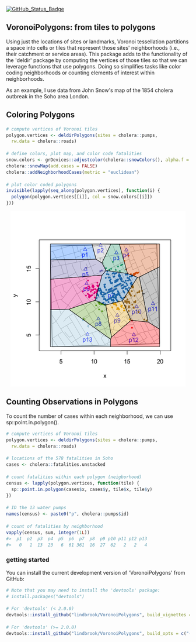 
<!-- README.md is generated from README.Rmd. Please edit that file -->
[![GitHub\_Status\_Badge](https://img.shields.io/badge/GitHub-0.0.9007-red.svg)](https://github.com/lindbrook/VoronoiPolygons/blob/master/NEWS)

VoronoiPolygons: from tiles to polygons
---------------------------------------

Using just the locations of sites or landmarks, Voronoi tessellation partitions a space into cells or tiles that represent those sites' neighborhoods (i.e., their catchment or service areas). This package adds to the functionality of the 'deldir' package by computing the vertices of those tiles so that we can leverage functions that use polygons. Doing so simplifies tasks like color coding neighborhoods or counting elements of interest within neighborhoods.

As an example, I use data from John Snow's map of the 1854 cholera outbreak in the Soho area London.

Coloring Polygons
-----------------

``` r
# compute vertices of Voronoi tiles
polygon.vertices <- deldirPolygons(sites = cholera::pumps,
  rw.data = cholera::roads)

# define colors, plot map, and color code fatalities
snow.colors <- grDevices::adjustcolor(cholera::snowColors(), alpha.f = 1/3)
cholera::snowMap(add.cases = FALSE)
cholera::addNeighborhoodCases(metric = "euclidean")

# plot color coded polygons
invisible(lapply(seq_along(polygon.vertices), function(i) {
  polygon(polygon.vertices[[i]], col = snow.colors[[i]])
}))
```

<img src="README_files/figure-markdown_github/coloring-1.png" style="display: block; margin: auto;" />

Counting Observations in Polygons
---------------------------------

To count the number of cases within each neighborhood, we can use sp::point.in.polygon().

``` r
# compute vertices of Voronoi tiles
polygon.vertices <- deldirPolygons(sites = cholera::pumps,
  rw.data = cholera::roads)

# locations of the 578 fatalities in Soho
cases <- cholera::fatalities.unstacked

# count fatalities within each polygon (neigborhood)
census <- lapply(polygon.vertices, function(tile) {
  sp::point.in.polygon(cases$x, cases$y, tile$x, tile$y)
})

# ID the 13 water pumps
names(census) <- paste0("p", cholera::pumps$id)

# count of fatalities by neighborhood
vapply(census, sum, integer(1L))
#>  p1  p2  p3  p4  p5  p6  p7  p8  p9 p10 p11 p12 p13 
#>   0   1  13  23   6  61 361  16  27  62   2   2   4
```

### getting started

You can install the current development version of 'VoronoiPolygons' from GitHub:

``` r
# Note that you may need to install the 'devtools' package:
# install.packages("devtools")

# For 'devtools' (< 2.0.0)
devtools::install_github("lindbrook/VoronoiPolygons", build_vignettes = TRUE)

# For 'devtools' (>= 2.0.0)
devtools::install_github("lindbrook/VoronoiPolygons", build_opts = c("--no-resave-data", "--no-manual"))
```
